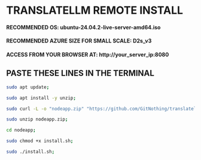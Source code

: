 # TRANSLATELLM REMOTE INSTALL
#### RECOMMENDED OS: ubuntu-24.04.2-live-server-amd64.iso
#### RECOMMENDED AZURE SIZE FOR SMALL SCALE: D2s_v3 
#### ACCESS FROM YOUR BROWSER AT: http://your_server_ip:8080
## PASTE THESE LINES IN THE TERMINAL

```bash
sudo apt update;

sudo apt install -y unzip;

sudo curl -L -o "nodeapp.zip" "https://github.com/GitNothing/translatellm/raw/refs/heads/main/nodeapp.zip";

sudo unzip nodeapp.zip;

cd nodeapp;

sudo chmod +x install.sh;

sudo ./install.sh;
```
